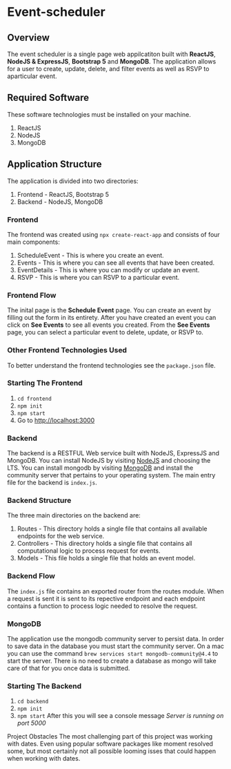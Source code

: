 # Event-scheduler

## Overview
The event scheduler is a single page web appilcatiton built with **ReactJS**, **NodeJS & ExpressJS**, **Bootstrap 5** and **MongoDB**. The application allows for a user to create, update, delete, and filter events as well as RSVP to aparticular event.

## Required Software
These software technologies must be installed on your machine.
1. ReactJS
2. NodeJS
3. MongoDB

## Application Structure
The application is divided into two directories:
1. Frontend - ReactJS, Bootstrap 5
2. Backend - NodeJS, MongoDB

### Frontend
The frontend was created using `npx create-react-app` and consists of four main components:
1. ScheduleEvent - This is where you create an event.
2. Events - This is where you can see all events that have been created.
3. EventDetails - This is where you can modify or update an event.
4. RSVP - This is where you can RSVP to a particular event.

### Frontend Flow
The inital page is the **Schedule Event** page. You can create an event by filling out the form in its entirety. After you have created an event you can click on **See Events** to see all events you created. From the **See Events** page, you can select a particular event to delete, update, or RSVP to.

### Other Frontend Technologies Used
To better understand the frontend technologies see the `package.json` file.

### Starting The Frontend
1. `cd frontend`
2. `npm init`
3. `npm start`
4. Go to [http://localhost:3000](http://localhost:3000)

### Backend
The backend is a RESTFUL Web service built with NodeJS, ExpressJS and MongoDB. You can install NodeJS by visiting [NodeJS](https://nodejs.org/en/) and choosing the LTS.
You can install mongodb by visiting [MongoDB](https://www.mongodb.com/try/download/community) and install the community server that pertains to your operating system.
The main entry file for the backend is `index.js`.

### Backend Structure
The three main directories on the backend are:
1. Routes - This directory holds a single file that contains all available endpoints for the web service.
2. Controllers - This directory holds a single file that contains all computational logic to process request for events.
3. Models - This file holds a single file that holds an event model.

### Backend Flow
The `index.js` file contains an exported router from the routes module. When a request is sent it is sent to its repective endpoint and each endpoint contains a function to process logic needed to resolve the request.

### MongoDB
The application use the mongodb community server to persist data. In order to save data in the database you must start the community server. On a mac you can use the command `brew services start mongodb-community@4.4` to start the server.
There is no need to create a database as mongo will take care of that for you once data is submitted.

### Starting The Backend
1. `cd backend`
2. `npm init`
3. `npm start`
After this you will see a console message *Server is running on port 5000*

Project Obstacles
The most challenging part of this project was working with dates. Even using popular software packages like moment resolved some, but most certainly not all possible looming isses that could happen when working with dates.
